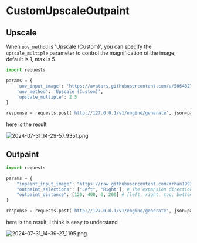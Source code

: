# CustomUpscaleOutpaint

## Upscale

When `uov_method` is 'Upscale (Custom)', you can specify the `upscale_multiple` parameter to control the magnification of the image,
default is 1, max is 5.

```python
import requests

params = {
    'uov_input_image': 'https://avatars.githubusercontent.com/u/50648276',
    'uov_method': 'Upscale (Custom)',
    'upscale_multiple': 2.5
}

response = requests.post('http://127.0.0.1/v1/engine/generate', json=params)
```

here is the result

![2024-07-31_14-29-57_9351.png](2024-07-31_14-29-57_9351.png)

## Outpaint

```python
import requests

params = {
    "inpaint_input_image": "https://raw.githubusercontent.com/mrhan1993/Fooocus-API/main/examples/imgs/target_face.png",
    "outpaint_selections": ["Left", "Right"], # The expansion direction is determined by this parameter
    "outpaint_distance": [120, 400, 0, 200] # [left, right, top, bottom], if direction not in `outpaint_selections`, num only used as a placeholder
}

response = requests.post('http://127.0.0.1/v1/engine/generate', json=params)
```

here is the result, I think is easy to understand

![2024-07-31_14-39-27_1195.png](2024-07-31_14-39-27_1195.png)